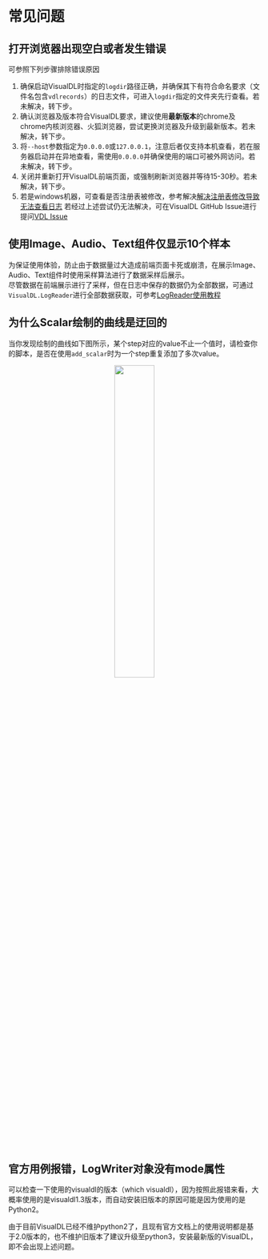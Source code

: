 # 常见问题

## 打开浏览器出现空白或者发生错误
可参照下列步骤排除错误原因
1. 确保启动VisualDL时指定的`logdir`路径正确，并确保其下有符合命名要求（文件名包含`vdlrecords`）的日志文件，可进入`logdir`指定的文件夹先行查看。若未解决，转下步。
2. 确认浏览器及版本符合VisualDL要求，建议使用**最新版本**的chrome及chrome内核浏览器、火狐浏览器，尝试更换浏览器及升级到最新版本。若未解决，转下步。
3. 将`--host`参数指定为`0.0.0.0`或`127.0.0.1`，注意后者仅支持本机查看，若在服务器启动并在异地查看，需使用`0.0.0.0`并确保使用的端口可被外网访问。若未解决，转下步。
4. 关闭并重新打开VisualDL前端页面，或强制刷新浏览器并等待15-30秒。若未解决，转下步。
5. 若是windows机器，可查看是否注册表被修改，参考解决[解决注册表修改导致无法查看日志](https://github.com/PaddlePaddle/VisualDL/issues/834)
若经过上述尝试仍无法解决，可在VisualDL GitHub Issue进行提问[VDL Issue](https://github.com/PaddlePaddle/VisualDL/issues)

## 使用Image、Audio、Text组件仅显示10个样本
为保证使用体验，防止由于数据量过大造成前端页面卡死或崩溃，在展示Image、Audio、Text组件时使用采样算法进行了数据采样后展示。  
尽管数据在前端展示进行了采样，但在日志中保存的数据仍为全部数据，可通过`VisualDL.LogReader`进行全部数据获取，可参考[LogReader使用教程](./components#LogReader)

## 为什么Scalar绘制的曲线是迂回的
当你发现绘制的曲线如下图所示，某个step对应的value不止一个值时，请检查你的脚本，是否在使用`add_scalar`时为一个step重复添加了多次value。
<p align="center">
    <img src="https://user-images.githubusercontent.com/28444161/99496785-de44d280-29af-11eb-8fbd-ebc7a4919f2f.png" width="40%"/>
</p>


## 官方用例报错，LogWriter对象没有mode属性

可以检查一下使用的visualdl的版本（which visualdl），因为按照此报错来看，大概率使用的是visualdl1.3版本，而自动安装旧版本的原因可能是因为使用的是Python2。

由于目前VisualDL已经不维护python2了，且现有官方文档上的使用说明都是基于2.0版本的，也不维护旧版本了建议升级至python3，安装最新版的VisualDL，即不会出现上述问题。

